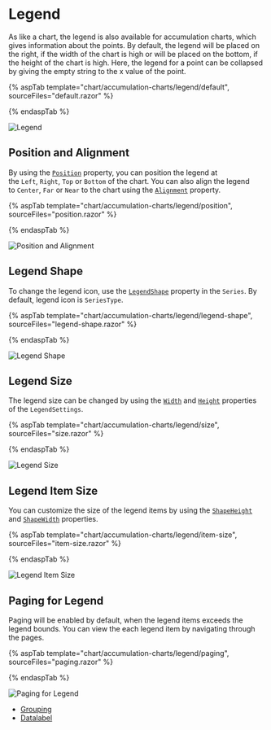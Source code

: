 # Legend

As like a chart, the legend is also available for accumulation charts, which gives information about the points. By default, the legend will be placed on the right, if the width of the chart is high or will be placed on the bottom, if the height of the chart is high. Here, the legend for a point can be collapsed by giving the empty string to the x value of the point.

{% aspTab template="chart/accumulation-charts/legend/default", sourceFiles="default.razor" %}

{% endaspTab %}

![Legend](images/legend/default-razor.png)

## Position and Alignment

By using the [`Position`](https://help.syncfusion.com/cr/blazor/Syncfusion.Blazor.Charts.AccumulationChartLegendSettings.html#Syncfusion_Blazor_Charts_AccumulationChartLegendSettings_Position) property, you can position the legend at the `Left`, `Right`, `Top` or `Bottom` of the chart.
You can also align the legend to `Center`, `Far` or `Near` to the chart using the [`Alignment`](https://help.syncfusion.com/cr/blazor/Syncfusion.Blazor.Charts.AccumulationChartLegendSettings.html#Syncfusion_Blazor_Charts_AccumulationChartLegendSettings_Alignment) property.

{% aspTab template="chart/accumulation-charts/legend/position", sourceFiles="position.razor" %}

{% endaspTab %}

![Position and Alignment](images/legend/position-razor.png)

## Legend Shape

To change the legend icon, use the [`LegendShape`](https://help.syncfusion.com/cr/blazor/Syncfusion.Blazor.Charts.AccumulationChartSeries.html#Syncfusion_Blazor_Charts_AccumulationChartSeries_LegendShape) property in the `Series`. By default, legend icon is `SeriesType`.

{% aspTab template="chart/accumulation-charts/legend/legend-shape", sourceFiles="legend-shape.razor" %}

{% endaspTab %}

![Legend Shape](images/legend/legend-shape-razor.png)

## Legend Size

The legend size can be changed by using the [`Width`](https://help.syncfusion.com/cr/blazor/Syncfusion.Blazor.Charts.AccumulationChartLegendSettings.html#Syncfusion_Blazor_Charts_AccumulationChartLegendSettings_Width) and [`Height`](https://help.syncfusion.com/cr/blazor/Syncfusion.Blazor.Charts.AccumulationChartLegendSettings.html#Syncfusion_Blazor_Charts_AccumulationChartLegendSettings_Height) properties of the `LegendSettings`.

{% aspTab template="chart/accumulation-charts/legend/size", sourceFiles="size.razor" %}

{% endaspTab %}

![Legend Size](images/legend/size-razor.png)

## Legend Item Size

You can customize the size of the legend items by using the [`ShapeHeight`](https://help.syncfusion.com/cr/blazor/Syncfusion.Blazor.Charts.AccumulationChartLegendSettings.html#Syncfusion_Blazor_Charts_AccumulationChartLegendSettings_ShapeHeight) and [`ShapeWidth`](https://help.syncfusion.com/cr/blazor/Syncfusion.Blazor.Charts.AccumulationChartLegendSettings.html#Syncfusion_Blazor_Charts_AccumulationChartLegendSettings_ShapeWidth) properties.

{% aspTab template="chart/accumulation-charts/legend/item-size", sourceFiles="item-size.razor" %}

{% endaspTab %}

![Legend Item Size](images/legend/item-size-razor.png)

## Paging for Legend

Paging will be enabled by default, when the legend items exceeds the legend bounds. You can view the each legend item by navigating through the pages.

{% aspTab template="chart/accumulation-charts/legend/paging", sourceFiles="paging.razor" %}

{% endaspTab %}

![Paging for Legend](images/legend/paging-razor.png)

* [Grouping](./grouping/)
* [Datalabel](./data-label/)